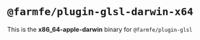 # `@farmfe/plugin-glsl-darwin-x64`

This is the **x86_64-apple-darwin** binary for `@farmfe/plugin-glsl`
